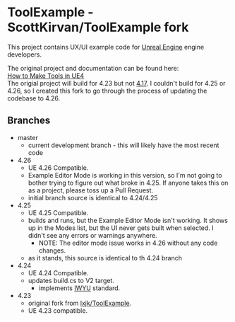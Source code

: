 # ToolExample - ScottKirvan/ToolExample fork

This project contains UX/UI example code for [Unreal Engine](https://github.com/epicgames) engine developers.

The original project and documentation can be found here:\
[How to Make Tools in UE4](https://lxjk.github.io/2019/10/01/How-to-Make-Tools-in-U-E.html) \
The origial project will build for 4.23 but not [4.17](https://github.com/lxjk/ToolExample/issues/2). 
I couldn't build for 4.25 or 4.26, so I created this fork to go through the process
of updating the codebase to 4.26.

## Branches
- master
    - current development branch - this will likely have the most recent code
- 4.26
  - UE 4.26 Compatible.
  - Example Editor Mode is working in this version, so I'm not going to bother trying to figure out what broke in 4.25.  If anyone takes this on as a project, please toss up a Pull Request.
  - initial branch source is identical to 4.24/4.25
- 4.25
    - UE 4.25 Compatible.
    - builds and runs, but the Example Editor Mode isn't working.  It shows up in the Modes list, but the UI never gets built when selected.  I didn't see any errors or warnings anywhere.
        - NOTE:  The editor mode issue works in 4.26 without any code changes.
    - as it stands, this source is identical to th 4.24 branch
- 4.24
    - UE 4.24 Compatible.
    - updates build.cs to V2 target.
        - implements [IWYU](https://docs.unrealengine.com/en-US/ProductionPipelines/BuildTools/UnrealBuildTool/IWYU/index.html) standard.
- 4.23
    - original fork from [lxjk/ToolExample](https://github.com/lxjk/ToolExample).
    - UE 4.23 compatible.
